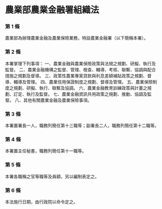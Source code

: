 # 農業部農業金融署組織法

### 第 1 條

農業部為辦理農業金融及農業保險業務，特設農業金融署（以下簡稱本署）。

### 第 2 條

本署掌理下列事項：
一、農業金融與農業保險政策與法規之規劃、研擬、執行及監督。
二、農業金融機構之監督、管理、檢查、輔導、考核、聯繫、協調與配合措施之規劃及督導。
三、政策性農業專案貸款與利息差額補貼政策之規劃、督導、輔導及管理。
四、農業信用保證制度之規劃、督導及管理。
五、農業保險制度之規劃、研擬、執行、聯繫及協調。
六、農業金融教育訓練政策與計畫之規劃、訂定、執行及監督。
七、農業金融資訊共用政策之規劃、推動、協調及監督。
八、其他有關農業金融及農業保險事項。

### 第 3 條

本署置署長一人，職務列簡任第十三職等；副署長二人，職務列簡任第十二職等。

### 第 4 條

本署置主任秘書，職務列簡任第十一職等。

### 第 5 條

本署各職稱之官等職等及員額，另以編制表定之。

### 第 6 條

本法施行日期，由行政院以命令定之。
